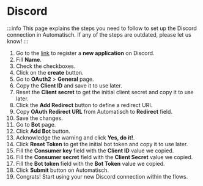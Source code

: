 # Discord

:::info
This page explains the steps you need to follow to set up the Discord
connection in Automatisch. If any of the steps are outdated, please let us know!
:::

1. Go to the [link](https://discord.com/developers/applications) to register a **new application** on Discord.
1. Fill **Name**.
1. Check the checkboxes.
1. Click on the **create** button.
1. Go to **OAuth2** > **General** page.
1. Copy the **Client ID** and save it to use later.
1. Reset the **Client secret** to get the initial client secret and copy it to use later.
1. Click the **Add Redirect** button to define a redirect URI.
1. Copy **OAuth Redirect URL** from Automatisch to **Redirect** field.
1. Save the changes.
1. Go to **Bot** page.
1. Click **Add Bot** button.
1. Acknowledge the warning and click **Yes, do it!**.
1. Click **Reset Token** to get the initial bot token and copy it to use later.
1. Fill the **Consumer key** field with the **Client ID** value we copied.
1. Fill the **Consumer secret** field with the **Client Secret** value we copied.
1. Fill the **Bot token** field with the **Bot Token** value we copied.
1. Click **Submit** button on Automatisch.
1. Congrats! Start using your new Discord connection within the flows.

